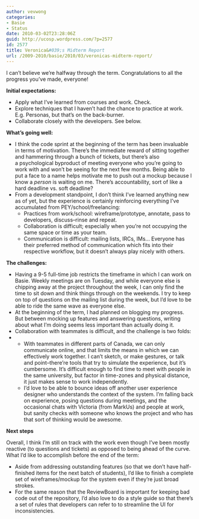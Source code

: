 ```yaml
---
author: vevwong
categories:
- Basie
- Status
date: 2010-03-02T23:28:06Z
guid: http://ucosp.wordpress.com/?p=2577
id: 2577
title: Veronica&#039;s Midterm Report
url: /2009-2010/basie/2010/03/veronicas-midterm-report/
---
```


I can&#8217;t believe we&#8217;re halfway through the term. Congratulations to all the progress you&#8217;ve made, everyone!

**Initial expectations:**

  * Apply what I&#8217;ve learned from courses and work. Check.
  * Explore techniques that I haven&#8217;t had the chance to practice at work. E.g. Personas, but that&#8217;s on the back-burner.
  * Collaborate closely with the developers. See below.

**What&#8217;s going well:**

  * I think the code sprint at the beginning of the term has been invaluable in terms of motivation. There&#8217;s the immediate reward of sitting together and hammering through a bunch of tickets, but there&#8217;s also a psychological byproduct of meeting everyone who you&#8217;re going to work with and won&#8217;t be seeing for the next few months. Being able to put a face to a name helps motivate me to push out a mockup because I know a _person_ is waiting on me. There&#8217;s accountability, sort of like a hard deadline vs. soft deadline?
  * From a development standpoint, I don&#8217;t think I&#8217;ve learned anything new as of yet, but the experience is certainly reinforcing everything I&#8217;ve accumulated from PEY/school/freelancing: 
      * Practices from work/school: wireframe/prototype, annotate, pass to developers, discuss&#8211;rinse and repeat.
      * Collaboration is difficult; especially when you&#8217;re not occupying the same space or time as your team.
      * Communication is difficult: mailing lists, IRCs, IMs&#8230; Everyone has their preferred method of communication which fits into their respective workflow, but it doesn&#8217;t always play nicely with others.

**The challenges:**

  * Having a 9-5 full-time job restricts the timeframe in which I can work on Basie. Weekly meetings are on Tuesday, and while everyone else is chipping away at the project throughout the week, I can only find the time to sit down and think things through on the weekends. I try to keep on top of questions on the mailing list during the week, but I&#8217;d love to be able to ride the same wave as everyone else.
  * At the beginning of the term, I had planned on blogging my progress. But between mocking up features and answering questions, writing about what I&#8217;m doing seems less important than actually doing it.
  * Collaboration with teammates is difficult, and the challenge is two folds:
  *   * With teammates in different parts of Canada, we can only communicate online, and that limits the means in which we can effectively work together. I can&#8217;t sketch, or make gestures, or talk and point&#8211;there&#8217;re tools that try to simulate the experience, but it&#8217;s cumbersome. It&#8217;s difficult enough to find time to meet with people in the same university, but factor in time-zones and physical distance, it just makes sense to work independently.
      * I&#8217;d love to be able to bounce ideas off another user experience designer who understands the context of the system. I&#8217;m falling back on experience, posing questions during meetings, and the occasional chats with Victoria (from MarkUs) and people at work, but sanity checks with someone who knows the project and who has that sort of thinking would be awesome.

**Next steps**

Overall, I think I&#8217;m still on track with the work even though I&#8217;ve been mostly reactive (to questions and tickets) as opposed to being ahead of the curve. What I&#8217;d like to accomplish before the end of the term:

  * Aside from addressing outstanding features (so that we don&#8217;t have half-finished items for the next batch of students), I&#8217;d like to finish a complete set of wireframes/mockup for the system even if they&#8217;re just broad strokes.
  * For the same reason that the ReviewBoard is important for keeping bad code out of the repository, I&#8217;d also love to do a style guide so that there&#8217;s a set of rules that developers can refer to to streamline the UI for inconsistencies.